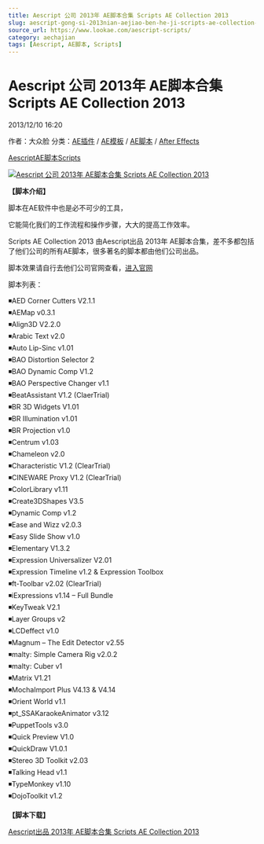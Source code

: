```yaml
---
title: Aescript 公司 2013年 AE脚本合集 Scripts AE Collection 2013
slug: aescript-gong-si-2013nian-aejiao-ben-he-ji-scripts-ae-collection-2013
source_url: https://www.lookae.com/aescript-scripts/
category: aechajian
tags: [Aescript, AE脚本, Scripts]
---
```

# Aescript 公司 2013年 AE脚本合集 Scripts AE Collection 2013

2013/12/10 16:20

作者：大众脸
分类：[AE插件](https://www.lookae.com/after-effects/aechajian/) / [AE模板](https://www.lookae.com/after-effects/other-after-effects/) / [AE脚本](https://www.lookae.com/after-effects/aescripts/) / [After Effects](https://www.lookae.com/after-effects/)

[Aescript](https://www.lookae.com/tag/aescript/)[AE脚本](https://www.lookae.com/tag/ae%e8%84%9a%e6%9c%ac/)[Scripts](https://www.lookae.com/tag/scripts/)

[![Aescript 公司 2013年 AE脚本合集 Scripts AE Collection 2013](https://www.lookae.com/wp-content/uploads/2013/12/Aescript-Scripts-.jpg "Aescript 公司 2013年 AE脚本合集 Scripts AE Collection 2013-LookAE.com")](https://www.lookae.com/wp-content/uploads/2013/12/Aescript-Scripts-.jpg)

**【脚本介绍】**

脚本在AE软件中也是必不可少的工具，

它能简化我们的工作流程和操作步骤，大大的提高工作效率。

Scripts AE Collection 2013 由Aescript出品 2013年 AE脚本合集，差不多都包括了他们公司的所有AE脚本，很多著名的脚本都由他们公司出品。

脚本效果请自行去他们公司官网查看，[进入官网](http://aescripts.com/after-effects/)

脚本列表：

◾AED Corner Cutters V2.1.1  
◾AEMap v0.3.1  
◾Align3D V2.2.0  
◾Arabic Text v2.0  
◾Auto Lip-Sinc v1.01  
◾BAO Distortion Selector 2  
◾BAO Dynamic Comp V1.2  
◾BAO Perspective Changer v1.1  
◾BeatAssistant V1.2 (ClaerTrial)  
◾BR 3D Widgets V1.01  
◾BR Illumination v1.01  
◾BR Projection v1.0  
◾Centrum v1.03  
◾Chameleon v2.0  
◾Characteristic V1.2 (ClearTrial)  
◾CINEWARE Proxy V1.2 (ClearTrial)  
◾ColorLibrary v1.11  
◾Create3DShapes V3.5  
◾Dynamic Comp v1.2  
◾Ease and Wizz v2.0.3  
◾Easy Slide Show v1.0  
◾Elementary V1.3.2  
◾Expression Universalizer V2.01  
◾Expression Timeline v1.2 & Expression Toolbox  
◾ft-Toolbar v2.02 (ClearTrial)  
◾iExpressions v1.14 – Full Bundle  
◾KeyTweak V2.1  
◾Layer Groups v2  
◾LCDeffect v1.0  
◾Magnum – The Edit Detector v2.55  
◾malty: Simple Camera Rig v2.0.2  
◾malty: Cuber v1  
◾Matrix V1.21  
◾MochaImport Plus V4.13 & V4.14  
◾Orient World v1.1  
◾pt\_SSAKaraokeAnimator v3.12  
◾PuppetTools v3.0  
◾Quick Preview V1.0  
◾QuickDraw V1.0.1  
◾Stereo 3D Toolkit v2.03  
◾Talking Head v1.1  
◾TypeMonkey v1.10  
◾DojoToolkit v1.2

**【脚本下载】**

[Aescript出品 2013年 AE脚本合集 Scripts AE Collection 2013](https://www.400gb.com/file/42703755)
